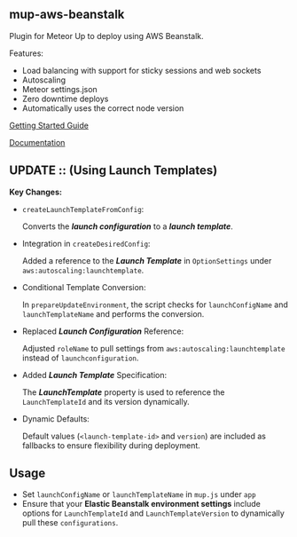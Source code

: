## mup-aws-beanstalk

Plugin for Meteor Up to deploy using AWS Beanstalk.

Features:
- Load balancing with support for sticky sessions and web sockets
- Autoscaling
- Meteor settings.json
- Zero downtime deploys
- Automatically uses the correct node version

[Getting Started Guide](./docs/getting-started.md)

[Documentation](./docs/index.md)


## UPDATE :: (Using Launch Templates)

**Key Changes:**
- `createLaunchTemplateFromConfig`:

  Converts the ***launch configuration*** to a ***launch template***.
- Integration in `createDesiredConfig`:

  Added a reference to the ***Launch Template*** in `OptionSettings` under `aws:autoscaling:launchtemplate`.
- Conditional Template Conversion:
  
  In `prepareUpdateEnvironment`, the script checks for `launchConfigName` and `launchTemplateName` and performs the conversion.
- Replaced ***Launch Configuration*** Reference:

  Adjusted `roleName` to pull settings from `aws:autoscaling:launchtemplate` instead of `launchconfiguration`.
- Added ***Launch Template*** Specification:

  The ***LaunchTemplate*** property is used to reference the `LaunchTemplateId` and its version dynamically.
- Dynamic Defaults:

  Default values (`<launch-template-id>` and `version`) are included as fallbacks to ensure flexibility during deployment.

## Usage
- Set `launchConfigName` or `launchTemplateName` in `mup.js` under `app`
- Ensure that your **Elastic Beanstalk environment settings** include options for `LaunchTemplateId` and `LaunchTemplateVersion` to dynamically pull these `configurations`.
